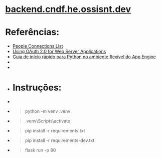 # [backend.cndf.he.ossisnt.dev](https://backend.cndf.he.ossisnt.dev)

# Referências:

- [People Connections List](https://developers.google.com/people/api/rest/v1/people.connections/list)
- [Using OAuth 2.0 for Web Server Applications](https://developers.google.com/identity/protocols/oauth2/web-server#httprest_5)
- [Guia de início rápido para Python no ambiente flexível do App Engine](https://cloud.google.com/appengine/docs/flexible/python/quickstart?hl=pt-br)
- 
- 
- # Instruções:
- 
- > python -m venv .venv
- > .venv\Scripts\activate
- > pip install -r requirements.txt
- > pip install -r requirements-dev.txt
- > flask run -p 80